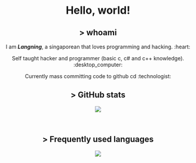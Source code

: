 <h1 align="center">Hello, world!</h1>

<h2 align="center">> <b>whoami</b></h2>

<p align="center"> I am <b><i>Langning</i></b>, a singaporean that loves programming and hacking. :heart:</p>
<p align="center"> Self taught hacker and programmer (basic c, c# and c++ knowledge). :desktop_computer:</p>
<p align="center"> Currently mass committing code to github cd 	:technologist:</p>

<h2 align="center">> GitHub stats</h2>
<p align="center"><img align="center" src="https://github-readme-stats.vercel.app/api?username=molangning&show_icons=true&theme=transparent&include_all_commits=true"></p>

<br>

<h2 align="center">> Frequently used languages</h2>
<p align="center"><img align="center" src="https://github-readme-stats.vercel.app/api/top-langs/?username=molangning&theme=transparent"></p>


<!--
**molangning/molangning** is a ✨ _special_ ✨ repository because its `README.md` (this file) appears on your GitHub profile.

Here are some ideas to get you started:

- 🔭 I’m currently working on ...
- 🌱 I’m currently learning ...
- 👯 I’m looking to collaborate on ...
- 🤔 I’m looking for help with ...
- 💬 Ask me about ...
- 📫 How to reach me: ...
- 😄 Pronouns: ...
- ⚡ Fun fact: ...
-->
